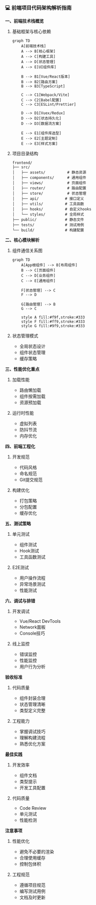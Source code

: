 ### 💻 前端项目代码架构解析指南

**一、前端技术栈概览**
1. 基础框架与核心依赖
   ```mermaid
   graph TD
       A[前端技术栈]
       A --> B[核心框架]
       A --> C[构建工具]
       A --> D[状态管理]
       A --> E[UI组件库]
       
       B --> B1[Vue/React版本]
       B --> B2[路由方案]
       B --> B3[TypeScript]
       
       C --> C1[Webpack/Vite]
       C --> C2[Babel配置]
       C --> C3[ESLint/Prettier]
       
       D --> D1[Vuex/Redux]
       D --> D2[状态持久化]
       D --> D3[数据流方案]
       
       E --> E1[组件库选型]
       E --> E2[主题定制]
       E --> E3[样式方案]
   ```

2. 项目目录结构
   ```
   frontend/
   ├── src/
   │   ├── assets/          # 静态资源
   │   ├── components/      # 通用组件
   │   ├── views/           # 页面组件
   │   ├── router/          # 路由配置
   │   ├── store/           # 状态管理
   │   ├── api/            # 接口定义
   │   ├── utils/          # 工具函数
   │   ├── hooks/          # 自定义hooks
   │   └── styles/         # 全局样式
   ├── public/             # 静态文件
   ├── tests/              # 测试用例
   └── build/              # 构建配置
   ```

**二、核心模块解析**
1. 组件通信关系图
   ```mermaid
   graph TD
       A[App根组件] --> B[布局组件]
       B --> C[页面组件]
       C --> D[业务组件]
       C --> E[通用组件]
       
       F[状态管理] --> C
       F --> D
       
       G[路由管理] --> B
       G --> C
       
       style A fill:#f9f,stroke:#333
       style F fill:#ff9,stroke:#333
       style G fill:#9f9,stroke:#333
   ```

2. 状态管理模式
   - 全局状态设计
   - 组件状态管理
   - 缓存策略

**三、性能优化重点**
1. 加载性能
   - 路由懒加载
   - 组件按需加载
   - 资源预加载

2. 运行时性能
   - 虚拟列表
   - 防抖节流
   - 内存优化

**四、前端工程化**
1. 开发规范
   - 代码风格
   - 命名规范
   - Git提交规范

2. 构建优化
   - 打包策略
   - 分包配置
   - 缓存优化

**五、测试策略**
1. 单元测试
   - 组件测试
   - Hook测试
   - 工具函数测试

2. E2E测试
   - 用户操作流程
   - 异常场景测试
   - 性能测试

**六、调试与排错**
1. 开发调试
   - Vue/React DevTools
   - Network面板
   - Console技巧

2. 线上监控
   - 错误监控
   - 性能监控
   - 用户行为分析

**验收标准**
1. 代码质量
   - 组件封装合理
   - 状态管理清晰
   - 类型定义完整

2. 工程能力
   - 掌握调试技巧
   - 理解构建流程
   - 熟悉优化方案

**最佳实践**
1. 开发效率
   - 组件文档
   - 类型提示
   - 开发工具配置

2. 代码质量
   - Code Review
   - 单元测试
   - 性能检测

**注意事项**
1. 性能优化
   - 避免不必要的渲染
   - 合理使用缓存
   - 控制包体积

2. 工程规范
   - 遵循项目规范
   - 编写测试用例
   - 文档及时更新 